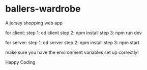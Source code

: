 # ballers-wardrobe
A jersey shopping web app

for client:
step 1: cd client 
step 2: npm install
step 3: npm run dev

for server:
step 1: cd server
step 2: npm install
step 3: npm start

make sure you have the environment variables set up correctly!

Happy Coding
